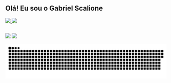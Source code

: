 ## Olá! Eu sou o Gabriel Scalione
 <div>
  <a href="https://github.com/gabrielscalione">
  <img height="150em" src="https://github-readme-stats.vercel.app/api?username=gabrielscalione&show_icons=true&theme=tokyonight&include_all_commits=true&count_private=true"/>
  <img height="150em" src="https://github-readme-stats.vercel.app/api/top-langs/?username=gabrielscalione&layout=compact&langs_count=7&theme=tokyonight"/>
  
</div>
  
##
  
<div> 
  <a href = "mailto:scaltechsolucoes@gmail.com"><img src="https://img.shields.io/badge/Gmail-D14836?style=for-the-badge&logo=gmail&logoColor=white" target="_blank"></a>
  <a href="https://www.linkedin.com/in/scalionegabriel" target="_blank"><img src="https://img.shields.io/badge/-LinkedIn-%230077B5?style=for-the-badge&logo=linkedin&logoColor=white" target="_blank"></a> 
 
 
  ![Snake animation](https://github.com/gabrielscalione/gabrielscalione/blob/output/github-contribution-grid-snake.svg)

</div>

<!--
**gabrielscalione/gabrielscalione** is a ✨ _special_ ✨ repository because its `README.md` (this file) appears on your GitHub profile.

Here are some ideas to get you started:

- 🔭 I’m currently working on ...
- 🌱 I’m currently learning ...
- 👯 I’m looking to collaborate on ...
- 🤔 I’m looking for help with ...
- 💬 Ask me about ...
- 📫 How to reach me: ...
- 😄 Pronouns: ...
- ⚡ Fun fact: ...
-->
